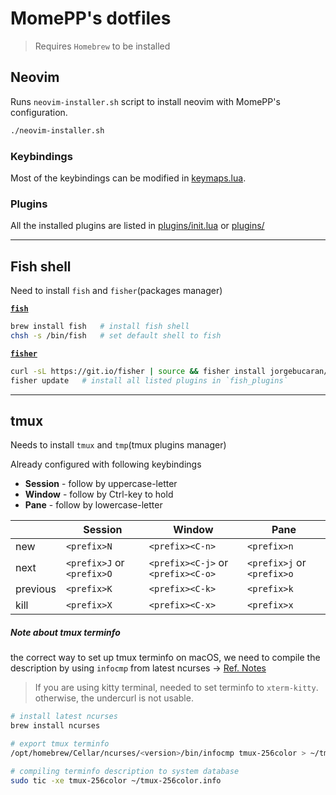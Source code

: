 # MomePP's dotfiles
> Requires `Homebrew` to be installed

## Neovim
Runs `neovim-installer.sh` script to install neovim with MomePP's configuration.
``` bash
./neovim-installer.sh
```

### Keybindings
Most of the keybindings can be modified in [keymaps.lua](nvim/lua/config/keymaps.lua).

### Plugins
All the installed plugins are listed in [plugins/init.lua](nvim/lua/plugins/init.lua) or [plugins/](nvim/lua/plugins/)

---

## Fish shell
Need to install `fish` and `fisher`(packages manager)

[**`fish`**](https://fishshell.com/)
``` bash
brew install fish   # install fish shell
chsh -s /bin/fish   # set default shell to fish
```

[**`fisher`**](https://github.com/jorgebucaran/fisher)
``` bash
curl -sL https://git.io/fisher | source && fisher install jorgebucaran/fisher   # install fisher
fisher update   # install all listed plugins in `fish_plugins`
```

---

## tmux
Needs to install `tmux` and `tmp`(tmux plugins manager)

Already configured with following keybindings
- **Session** - follow by uppercase-letter
- **Window** - follow by Ctrl-key to hold
- **Pane** - follow by lowercase-letter

|| Session | Window | Pane |
|--- | --- | --- | --- |
|new  | `<prefix>N` | `<prefix><C-n>` | `<prefix>n` |
|next | `<prefix>J` or `<prefix>O` | `<prefix><C-j>` or `<prefix><C-o>` | `<prefix>j` or `<prefix>o` |
|previous | `<prefix>K` | `<prefix><C-k>` | `<prefix>k` |
|kill | `<prefix>X` | `<prefix><C-x>` | `<prefix>x` |

##### Note about tmux terminfo
the correct way to set up tmux terminfo on macOS, we need to compile the description by using `infocmp` from latest ncurses → [Ref. Notes](https://gist.github.com/joshuarli/247018f8617e6715e1e0b5fd2d39bb6c)

> If you are using kitty terminal, needed to set terminfo to `xterm-kitty`. otherwise, the undercurl is not usable.

``` bash
# install latest ncurses
brew install ncurses

# export tmux terminfo
/opt/homebrew/Cellar/ncurses/<version>/bin/infocmp tmux-256color > ~/tmux-256color.info

# compiling terminfo description to system database
sudo tic -xe tmux-256color ~/tmux-256color.info
```

